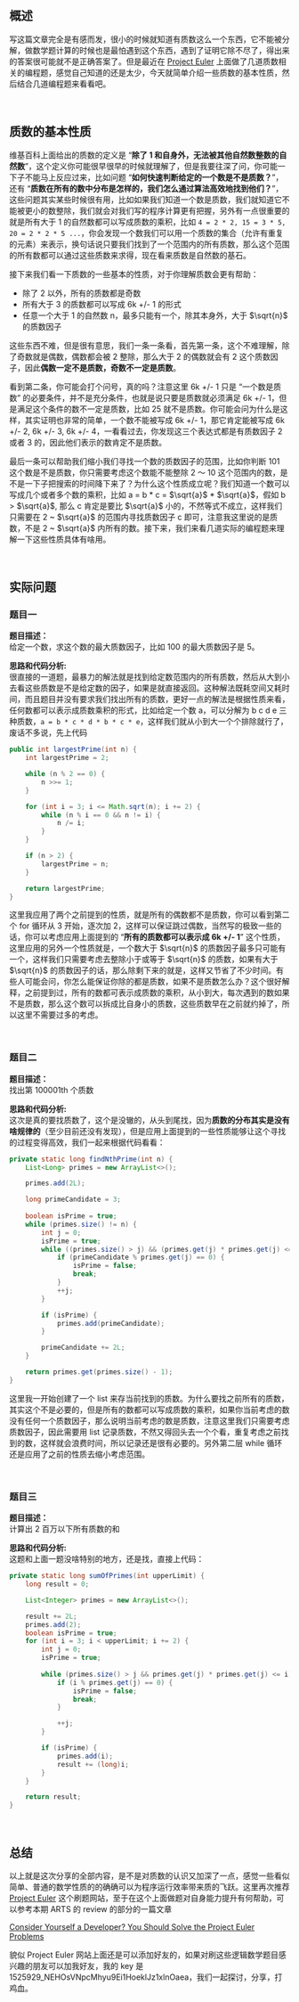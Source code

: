 ## 概述
写这篇文章完全是有感而发，很小的时候就知道有质数这么一个东西，它不能被分解，做数学题计算的时候也是最怕遇到这个东西，遇到了证明它除不尽了，得出来的答案很可能就不是正确答案了。但是最近在 [Project Euler](https://projecteuler.net) 上面做了几道质数相关的编程题，感觉自己知道的还是太少，今天就简单介绍一些质数的基本性质，然后结合几道编程题来看看吧。

<br>

## 质数的基本性质
维基百科上面给出的质数的定义是 “**除了 1 和自身外，无法被其他自然数整数的自然数**”，这个定义你可能很早很早的时候就理解了，但是我要往深了问，你可能一下子不能马上反应过来，比如问题 “**如何快速判断给定的一个数是不是质数？**”，还有 “**质数在所有的数中分布是怎样的，我们怎么通过算法高效地找到他们？**”，这些问题其实某些时候很有用，比如如果我们知道一个数是质数，我们就知道它不能被更小的数整除，我们就会对我们写的程序计算更有把握，另外有一点很重要的就是所有大于 1 的自然数都可以写成质数的乘积，比如 `4 = 2 * 2, 15 = 3 * 5, 20 = 2 * 2 * 5 ...`，你会发现一个数我们可以用一个质数的集合（允许有重复的元素）来表示，换句话说只要我们找到了一个范围内的所有质数，那么这个范围的所有数都可以通过这些质数来求得，现在看来质数是自然数的基石。

接下来我们看一下质数的一些基本的性质，对于你理解质数会更有帮助：
* 除了 2 以外，所有的质数都是奇数
* 所有大于 3 的质数都可以写成 6k +/- 1 的形式
* 任意一个大于 1 的自然数 n，最多只能有一个，除其本身外，大于 $\sqrt{n}$  的质数因子

这些东西不难，但是很有意思，我们一条一条看，首先第一条，这个不难理解，除了奇数就是偶数，偶数都会被 2 整除，那么大于 2 的偶数就会有 2 这个质数因子，因此**偶数一定不是质数，奇数不一定是质数**。

看到第二条，你可能会打个问号，真的吗？注意这里 6k +/- 1 只是 “一个数是质数” 的必要条件，并不是充分条件，也就是说只要是质数就必须满足 6k +/- 1，但是满足这个条件的数不一定是质数，比如 25 就不是质数。你可能会问为什么是这样，其实证明也非常的简单，一个数不能被写成 6k +/- 1，那它肯定能被写成 6k +/- 2, 6k +/- 3, 6k +/- 4，一看看过去，你发现这三个表达式都是有质数因子 2 或者 3 的，因此他们表示的数肯定不是质数。

最后一条可以帮助我们缩小我们寻找一个数的质数因子的范围，比如你判断 101 这个数是不是质数，你只需要考虑这个数能不能整除 2 ～ 10 这个范围内的数，是不是一下子把搜索的时间降下来了？为什么这个性质成立呢？我们知道一个数可以写成几个或者多个数的乘积，比如 a = b * c = $\sqrt{a}$ * $\sqrt{a}$，假如 b > $\sqrt{a}$, 那么 c 肯定是要比 $\sqrt{a}$ 小的，不然等式不成立，这样我们只需要在 2 ~ $\sqrt{a}$ 的范围内寻找质数因子 c 即可，注意我这里说的是质数，不是 2 ~ $\sqrt{a}$ 内所有的数。接下来，我们来看几道实际的编程题来理解一下这些性质具体有啥用。

<br>

## 实际问题

### 题目一
**题目描述：**<br>
给定一个数，求这个数的最大质数因子，比如 100 的最大质数因子是 5。

**思路和代码分析:**<br>
很直接的一道题，最暴力的解法就是找到给定数范围内的所有质数，然后从大到小去看这些质数是不是给定数的因子，如果是就直接返回。这种解法既耗空间又耗时间，而且题目并没有要求我们找出所有的质数，更好一点的解法是根据性质来看，任何数都可以表示成质数乘积的形式，比如给定一个数 a，可以分解为 b c d e 三种质数，`a = b * c * d * b * c * e`，这样我们就从小到大一个个排除就行了，废话不多说，先上代码
```java
public int largestPrime(int n) {
    int largestPrime = 2;

    while (n % 2 == 0) {
        n >>= 1;
    }

    for (int i = 3; i <= Math.sqrt(n); i += 2) {
        while (n % i == 0 && n != i) {
            n /= i;
        }
    }

    if (n > 2) {
        largestPrime = n;
    }

    return largestPrime;
}
```
这里我应用了两个之前提到的性质，就是所有的偶数都不是质数，你可以看到第二个 for 循环从 3 开始，逐次加 2，这样可以保证跳过偶数，当然写的极致一些的话，你可以考虑应用上面提到的 “**所有的质数都可以表示成 6k +/- 1**” 这个性质，这里应用的另外一个性质就是，一个数大于 $\sqrt{n}$ 的质数因子最多只可能有一个，这样我们只需要考虑去整除小于或等于 $\sqrt{n}$ 的质数，如果有大于 $\sqrt{n}$ 的质数因子的话，那么除剩下来的就是，这样又节省了不少时间。有些人可能会问，你怎么能保证你除的都是质数，如果不是质数怎么办？这个很好解释，之前提到过，所有的数都可表示成质数的乘积，从小到大，每次遇到的数如果不是质数，那么这个数可以拆成比自身小的质数，这些质数早在之前就约掉了，所以这里不需要过多的考虑。

<br>

### 题目二
**题目描述：**<br>
找出第 100001th 个质数

**思路和代码分析:**<br>
这次是真的要找质数了，这个是没辙的，从头到尾找，因为**质数的分布其实是没有啥规律的**（至少目前还没有发现），但是应用上面提到的一些性质能够让这个寻找的过程变得高效，我们一起来根据代码看看：
```java
private static long findNthPrime(int n) {
    List<Long> primes = new ArrayList<>();

    primes.add(2L);

    long primeCandidate = 3;
    
    boolean isPrime = true;
    while (primes.size() != n) {
        int j = 0;
        isPrime = true;
        while ((primes.size() > j) && (primes.get(j) * primes.get(j) <= primeCandidate)) {
            if (primeCandidate % primes.get(j) == 0) {
                isPrime = false;
                break;
            }
            ++j;
        }

        if (isPrime) {
            primes.add(primeCandidate);
        }

        primeCandidate += 2L;
    }

    return primes.get(primes.size() - 1);
}
```
这里我一开始创建了一个 list 来存当前找到的质数。为什么要找之前所有的质数，其实这个不是必要的，但是所有的数都可以写成质数的乘积，如果你当前考虑的数没有任何一个质数因子，那么说明当前考虑的数是质数，注意这里我们只需要考虑质数因子，因此需要用 list 记录质数，不然又得回头去一个个看，重复考虑之前找到的数，这样就会浪费时间，所以记录还是很有必要的。另外第二层 while 循环还是应用了之前的性质去缩小考虑范围。

<br>

### 题目三
**题目描述：**<br>
计算出 2 百万以下所有质数的和

**思路和代码分析:**<br>
这题和上面一题没啥特别的地方，还是找，直接上代码：
```java
private static long sumOfPrimes(int upperLimit) {
    long result = 0;

    List<Integer> primes = new ArrayList<>();

    result += 2L;
    primes.add(2);
    boolean isPrime = true;
    for (int i = 3; i < upperLimit; i += 2) {
        int j = 0;
        isPrime = true;
        
        while (primes.size() > j && primes.get(j) * primes.get(j) <= i) {
            if (i % primes.get(j) == 0) {
                isPrime = false;
                break;
            }

            ++j;
        }

        if (isPrime) {
            primes.add(i);
            result += (long)i;
        }
    }

    return result;
}
```

<br>

## 总结
以上就是这次分享的全部内容，是不是对质数的认识又加深了一点，感觉一些看似简单、普通的数学性质的的确确可以为程序运行效率带来质的飞跃。这里再次推荐 [Project Euler](https://projecteuler.net) 这个刷题网站，至于在这个上面做题对自身能力提升有何帮助，可以参考本期 ARTS 的 review 的部分的一篇文章 

[Consider Yourself a Developer? You Should Solve the Project Euler Problems](https://blog.usejournal.com/consider-yourself-a-developer-you-should-solve-the-project-euler-problems-ed8d13397c9c)

貌似 Project Euler 网站上面还是可以添加好友的，如果对刷这些逻辑数学题目感兴趣的朋友可以加我好友，我的 key 是 1525929_NEHOsVNpcMhyu9Ei1HoeklJz1xlnOaea，我们一起探讨，分享，打鸡血。

